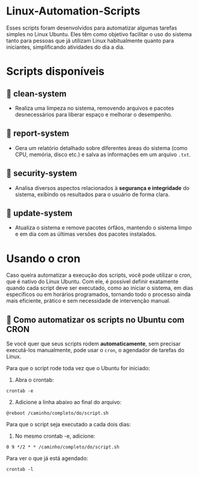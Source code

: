 # Linux-Automation-Scripts
Esses scripts foram desenvolvidos para automatizar algumas tarefas simples no Linux Ubuntu. Eles têm como objetivo facilitar o uso do sistema tanto para pessoas que já utilizam Linux habitualmente quanto para iniciantes, simplificando atividades do     dia a dia.

# Scripts disponíveis

## 📁 clean-system
- Realiza uma limpeza no sistema, removendo arquivos e pacotes desnecessários para liberar espaço e melhorar o desempenho.

## 📁 report-system
- Gera um relatório detalhado sobre diferentes áreas do sistema (como CPU, memória, disco etc.) e salva as informações em um arquivo `.txt`.

## 📁 security-system
- Analisa diversos aspectos relacionados à **segurança e integridade** do sistema, exibindo os resultados para o usuário de forma clara.

## 📁 update-system
- Atualiza o sistema e remove pacotes órfãos, mantendo o sistema limpo e em dia com as últimas versões dos pacotes instalados.

# Usando o cron
Caso queira automatizar a execução dos scripts, você pode utilizar o cron, que é nativo do Linux Ubuntu. Com ele, é possível definir exatamente quando cada script deve ser executado, como ao iniciar o sistema, em dias específicos ou em horários programados, tornando todo o processo ainda mais eficiente, prático e sem necessidade de intervenção manual.

## 🔁 Como automatizar os scripts no Ubuntu com CRON

Se você quer que seus scripts rodem **automaticamente**, sem precisar executá-los manualmente, pode usar o `cron`, o agendador de tarefas do Linux.

Para que o script rode toda vez que o Ubuntu for iniciado:

1. Abra o crontab:
```
crontab -e
```
2. Adicione a linha abaixo ao final do arquivo:
```
@reboot /caminho/completo/do/script.sh
```

Para que o script seja executado a cada dois dias:

1. No mesmo crontab -e, adicione:
```
0 9 */2 * * /caminho/completo/do/script.sh
```

Para ver o que já está agendado:
```
crontab -l
```


